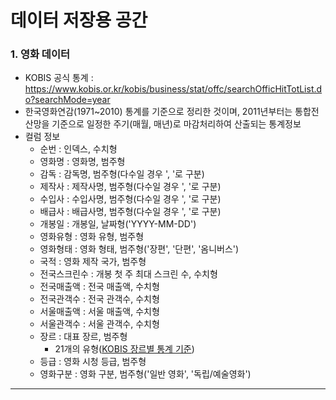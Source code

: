 # 데이터 저장용 공간

### 1. 영화 데이터
- KOBIS 공식 통계 : https://www.kobis.or.kr/kobis/business/stat/offc/searchOfficHitTotList.do?searchMode=year
- 한국영화연감(1971~2010) 통계를 기준으로 정리한 것이며, 2011년부터는 통합전산망을 기준으로 일정한 주기(매월, 매년)로 마감처리하여 산출되는 통계정보
- 컬럼 정보 
  - 순번 : 인덱스, 수치형
  - 영화명 : 영화명, 범주형
  - 감독 : 감독명, 범주형(다수일 경우 ', '로 구분)
  - 제작사 : 제작사명, 범주형(다수일 경우 ', '로 구분)
  - 수입사 : 수입사명, 범주형(다수일 경우 ', '로 구분)
  - 배급사 : 배급사명, 범주형(다수일 경우 ', '로 구분)
  - 개봉일 : 개봉일, 날짜형('YYYY-MM-DD')
  - 영화유형 : 영화 유형, 범주형
  - 영화형태 : 영화 형태, 범주형('장편', '단편', '옴니버스')
  - 국적 : 영화 제작 국가, 범주형
  - 전국스크린수 : 개봉 첫 주 최대 스크린 수, 수치형
  - 전국매출액 : 전국 매출액, 수치형
  - 전국관객수 : 전국 관객수, 수치형
  - 서울매출액 : 서울 매출액, 수치형
  - 서울관객수 : 서울 관객수, 수치형
  - 장르 : 대표 장르, 범주형
    - 21개의 유형(<a href = 'https://www.kobis.or.kr/kobis/business/stat/online/onlineGenreStat.do?CSRFToken=yOhFhXI1uvJrdJ_SERa8YxZhVjS9tKCERgIId5CsBXA&loadEnd=0&searchType=search&sSearchYearFrom=2021&sSearchMonthFrom=02&sSearchYearTo=2021&sSearchMonthTo=08' target='_blink'>KOBIS 장르별 통계 기준</a>)
  - 등급 : 영화 시청 등급, 범주형
  - 영화구분 : 영화 구분, 범주형('일반 영화', '독립/예술영화')
---
